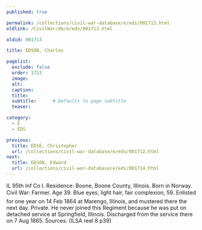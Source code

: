 ```yaml
---
published: true

permalink: /collections/civil-war-database/e/eds/001713.html
oldlink: /CivilWar/db/e/eds/001713.html

oldid: 001713

title: EDSON, Charles

pagelist:
  exclude: false
  order: 1713
  image: 
  alt:
  caption:
  title:
  subtitle:      # Defaults to page subtitle
  teaser:

category: 
  - E 
  - EDS

previous:
  title: EDSE, Christopher
  url: /collections/civil-war-database/e/eds/001712.html  
next:
  title: EDSON, Edward
  url: /collections/civil-war-database/e/eds/001714.html   
---
```

IL 95th Inf Co I. Residence: Boone, Boone County, Illinois. Born in Norway. Civil War: Farmer. Age 39. Blue eyes, light hair, fair complexion, 5&#146;9&#148;. Enlisted for one year on 14 Feb 1864 at Marengo, Illinois, and mustered there the next day. Private. He never joined this Regiment because he was put on detached service at Springfield, Illinois. Discharged from the service there on 7 Aug 1865. Sources: (ILSA reel 8 p39)